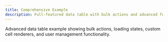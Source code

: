 ```yaml
---
title: Comprehensive Example
description: Full-featured data table with bulk actions and advanced features.
---
```


Advanced data table example showing bulk actions, loading states, custom cell renderers, and user management functionality.

